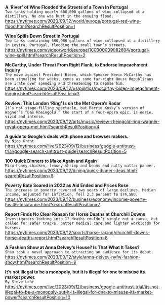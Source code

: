 **A ‘River’ of Wine Flooded the Streets of a Town in Portugal**\
`Two tanks holding nearly 600,000 gallons of wine collapsed at a distillery. No one was hurt in the ensuing flood.`\
https://nytimes.com/2023/09/12/world/europe/portugal-red-wine-flood.html?searchResultPosition=1

**Wine Spills Down Street in Portugal**\
`Two tanks containing 600,000 gallons of wine collapsed at a distillery in Levira, Portugal, flooding the small town’s streets.`\
https://nytimes.com/video/world/europe/100000009082604/portugal-wine-spill.html?searchResultPosition=2

**McCarthy, Under Threat From Right Flank, to Endorse Impeachment Inquiry**\
`The move against President Biden, which Speaker Kevin McCarthy has been signaling for weeks, comes as some far-right House Republicans are irate over spending and threatening to depose him.`\
https://nytimes.com/2023/09/12/us/politics/mccarthy-biden-impeachment-inquiry.html?searchResultPosition=3

**Review: This London ‘Ring’ Is on the Met Opera’s Radar**\
`It’s not stage-filling spectacle, but Barrie Kosky’s version of Wagner’s “Das Rheingold,” the start of a four-opera epic, is eerie, vivid and intense.`\
https://nytimes.com/2023/09/12/arts/music/review-rheingold-ring-wagner-royal-opera-met.html?searchResultPosition=4

**A guide to Google’s deals with phone and browser makers.**\
`By Nico Grant`\
https://nytimes.com/live/2023/09/12/business/google-antitrust-trial/google-search-antitrust-guide?searchResultPosition=5

**100 Quick Dinners to Make Again and Again**\
`Miso-honey chicken, lemony shrimp and beans and nutty mattar paneer.`\
https://nytimes.com/2023/09/12/dining/quick-dinner-ideas.html?searchResultPosition=6

**Poverty Rate Soared in 2022 as Aid Ended and Prices Rose**\
`The increase in poverty reversed two years of large declines. Median income, adjusted for inflation, fell 2.3 percent to $74,580.`\
https://nytimes.com/2023/09/12/business/economy/income-poverty-health-insurance.html?searchResultPosition=7

**Report Finds No Clear Reason for Horse Deaths at Churchill Downs**\
`Investigators looking into 12 deaths couldn’t single out a cause, but called for safer tracks, better medical care and lighter workloads for horses.`\
https://nytimes.com/2023/09/12/sports/horse-racing/churchill-downs-horse-deaths-report.html?searchResultPosition=8

**A Fashion Show at Anna Delvey’s House? Is That What It Takes?**\
`Shao took a novel approach to attracting an audience for its debut.`\
https://nytimes.com/2023/09/12/style/anna-delvey-nyfw-fashion-show.html?searchResultPosition=9

**It’s not illegal to be a monopoly, but it is illegal for one to misuse its market power.**\
`By Steve Lohr`\
https://nytimes.com/live/2023/09/12/business/google-antitrust-trial/its-not-illegal-to-be-a-monopoly-but-it-is-illegal-for-one-to-misuse-its-market-power?searchResultPosition=10

